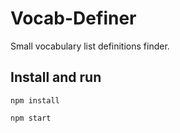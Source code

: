 # Vocab-Definer

Small vocabulary list definitions finder.

## Install and run

`npm install`

`npm start`
